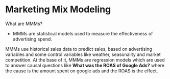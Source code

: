 # Marketing Mix Modeling

What are MMMs?
- MMMs are statistical models used to measure the effectiveness of advertising spend.

MMMs use historical sales data to predict sales, based on advertising variables and some control variables like weather, seasonality and market competition. At the base of it, MMMs are regression models which are used to answer causal questions like **What was the ROAS of Google Ads?** where the cause is the amount spent on google ads and the ROAS is the effect. 








